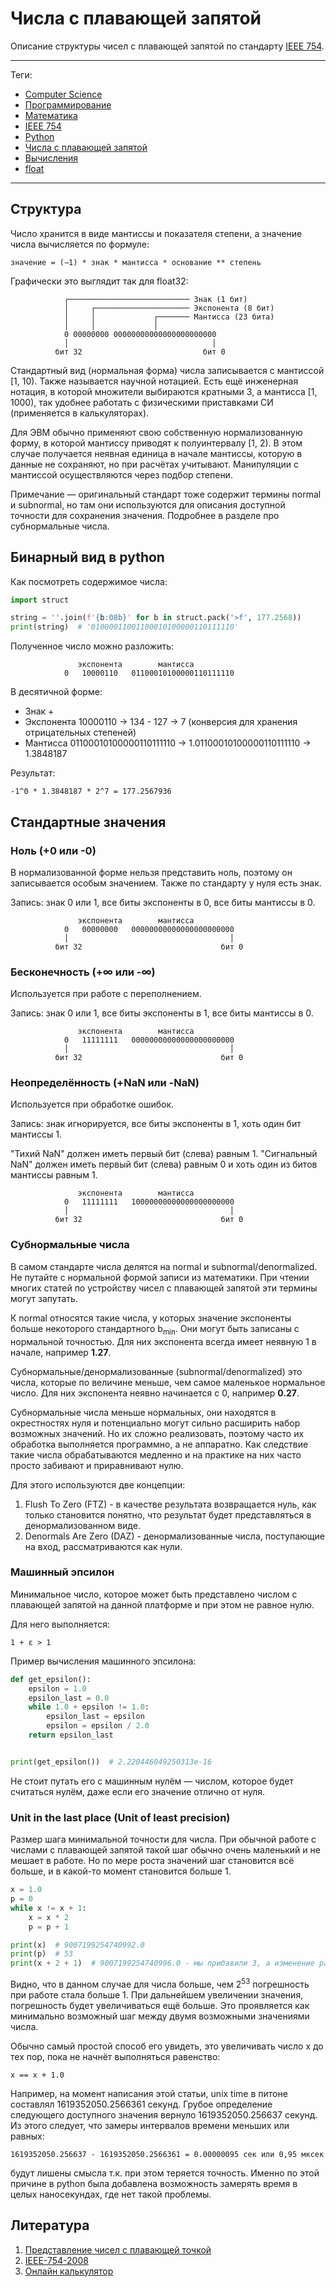 # Числа с плавающей запятой

Описание структуры чисел с плавающей запятой по
стандарту [IEEE 754](https://ru.wikipedia.org/wiki/IEEE_754-2008).

---

Теги:

- [Computer Science](../_tags/computer%20science.md)
- [Программирование](../_tags/программирование.md)
- [Математика](../_tags/математика.md)
- [IEEE 754](../_tags/ieee%20754.md)
- [Python](../_tags/python.md)
- [Числа с плавающей запятой](../_tags/числа%20с%20плавающей%20запятой.md)
- [Вычисления](../_tags/вычисления.md)
- [float](../_tags/float.md)

---

## Структура

Число хранится в виде мантиссы и показателя степени, а значение числа
вычисляется по формуле:

    значение = (−1) * знак * мантисса * основание ** степень 

Графически это выглядит так для float32:

```
            ┌─────────────────────────── Знак (1 бит)
            │     ┌───────────────────── Экспонента (8 бит)
            │     │             ┌─────── Мантисса (23 бита)
            │     │             │
            0 00000000 00000000000000000000000
            │                                │
          бит 32                           бит 0
```

Стандартный вид (нормальная форма) числа записывается с мантиссой [1, 10).
Также называется научной нотацией. Есть ещё инженерная нотация, в которой
множители выбираются кратными 3, а мантисса [1, 1000), так удобнее работать с
физическими приставками СИ (применяется в калькуляторах).

Для ЭВМ обычно применяют свою собственную нормализованную форму, в которой
мантиссу приводят к полуинтервалу [1, 2). В этом случае получается неявная
единица в начале мантиссы, которую в данные не сохраняют, но при расчётах
учитывают. Манипуляции с мантиссой осуществляются через подбор степени.

Примечание — оригинальный стандарт тоже содержит термины normal и subnormal, но
там они используются для описания доступной точности для сохранения значения.
Подробнее в разделе про субнормальные числа.

## Бинарный вид в python

Как посмотреть содержимое числа:

```python
import struct

string = ''.join(f'{b:08b}' for b in struct.pack('>f', 177.2568))
print(string)  # '01000011001100010100000110111110'
```

Полученное число можно разложить:

```
               экспонента        мантисса
            0   10000110   01100010100000110111110
```

В десятичной форме:

- Знак +
- Экспонента 10000110 -> 134 - 127 -> 7
  (конверсия для хранения отрицательных степеней)
- Мантисса 01100010100000110111110 -> 1.01100010100000110111110 -> 1.3848187

Результат:

```
-1^0 * 1.3848187 * 2^7 = 177.2567936
```

## Стандартные значения

### Ноль (+0 или -0)

В нормализованной форме нельзя представить ноль, поэтому он записывается особым
значением. Также по стандарту у нуля есть знак.

Запись: знак 0 или 1, все биты экспоненты в 0, все биты мантиссы в 0.

```
               экспонента        мантисса
            0   00000000   00000000000000000000000
            │                                    │
          бит 32                               бит 0
```

### Бесконечность (+∞ или -∞)

Используется при работе с переполнением.

Запись: знак 0 или 1, все биты экспоненты в 1, все биты мантиссы в 0.

```
               экспонента        мантисса
            0   11111111   00000000000000000000000
            │                                    │
          бит 32                               бит 0
```

### Неопределённость (+NaN или -NaN)

Используется при обработке ошибок.

Запись: знак игнорируется, все биты экспоненты в 1, хоть один бит мантиссы 1.

"Тихий NaN" должен иметь первый бит (слева) равным 1.
"Сигнальный NaN" должен иметь первый бит (слева) равным 0 и хоть один из битов
мантиссы равным 1.

```
               экспонента        мантисса
            0   11111111   10000000000000000000000
            │                                    │
          бит 32                               бит 0
```

### Субнормальные числа

В самом стандарте числа делятся на normal и subnormal/denormalized. Не путайте
с нормальной формой записи из математики. При чтении многих статей по
устройству чисел с плавающей запятой эти термины могут запутать.

К normal относятся такие числа, у которых значение экспоненты больше некоторого
стандартного b<sub>min</sub>. Они могут быть записаны с нормальной точностью.
Для них экспонента всегда имеет неявную 1 в начале, например **1.27**.

Субнормальные/денормализованные (subnormal/denormalized) это числа, которые по
величине меньше, чем самое маленькое нормальное число. Для них экспонента
неявно начинается с 0, например **0.27**.

Субнормальные числа меньше нормальных, они находятся в окрестностях нуля и
потенциально могут сильно расширить набор возможных значений. Но их сложно
реализовать, поэтому часто их обработка выполняется программно, а не аппаратно.
Как следствие такие числа обрабатываются медленно и на практике на них часто
просто забивают и приравнивают нулю.

Для этого используются две концепции:

1. Flush To Zero (FTZ) - в качестве результата возвращается нуль, как только
   становится понятно, что результат будет представляться в денормализованном
   виде.
1. Denormals Are Zero (DAZ) - денормализованные числа, поступающие на вход,
   рассматриваются как нули.

### Машинный эпсилон

Минимальное число, которое может быть представлено числом с плавающей запятой
на данной платформе и при этом не равное нулю.

Для него выполняется:

```
1 + ε > 1
```

Пример вычисления машинного эпсилона:

```python
def get_epsilon():
    epsilon = 1.0
    epsilon_last = 0.0
    while 1.0 + epsilon != 1.0:
        epsilon_last = epsilon
        epsilon = epsilon / 2.0
    return epsilon_last


print(get_epsilon())  # 2.220446049250313e-16
```

Не стоит путать его с машинным нулём — числом, которое будет считаться нулём,
даже если его значение отлично от нуля.

### Unit in the last place (Unit of least precision)

Размер шага минимальной точности для числа. При обычной работе с числами с
плавающей запятой такой шаг обычно очень маленький и не мешает в работе. Но по
мере роста значений шаг становится всё больше, и в какой-то момент становится
больше 1.

```python
x = 1.0
p = 0
while x != x + 1:
    x = x * 2
    p = p + 1

print(x)  # 9007199254740992.0
print(p)  # 53
print(x + 2 + 1)  # 9007199254740996.0 - мы прибавили 3, а изменение равно 4 
```

Видно, что в данном случае для числа больше, чем 2<sup>53</sup> погрешность при
работе стала больше 1. При дальнейшем увеличении значения, погрешность будет
увеличиваться ещё больше. Это проявляется как минимально возможный шаг между
двумя возможными значениями числа.

Обычно самый простой способ его увидеть, это увеличивать число х до тех пор,
пока не начнёт выполняться равенство:

```
x == x + 1.0
```

Например, на момент написания этой статьи, unix time в питоне составлял
1619352050.2566361 секунд. Грубое определение следующего доступного значения
вернуло 1619352050.256637 секунд. Из этого следует, что замеры интервалов
времени меньших или равных:

    1619352050.256637 - 1619352050.2566361 = 0.00000095 сек или 0,95 мксек

будут лишены смысла т.к. при этом теряется точность. Именно по этой причине в
python была добавлена возможность замерять время в целых наносекундах, где нет
такой проблемы.

## Литература

1. [Представление чисел с плавающей точкой](https://neerc.ifmo.ru/wiki/index.php?title=%D0%9F%D1%80%D0%B5%D0%B4%D1%81%D1%82%D0%B0%D0%B2%D0%BB%D0%B5%D0%BD%D0%B8%D0%B5_%D1%87%D0%B8%D1%81%D0%B5%D0%BB_%D1%81_%D0%BF%D0%BB%D0%B0%D0%B2%D0%B0%D1%8E%D1%89%D0%B5%D0%B9_%D1%82%D0%BE%D1%87%D0%BA%D0%BE%D0%B9#:~:text=%D0%BD%D0%B5%D0%BB%D1%8C%D0%B7%D1%8F%20%D0%B7%D0%B0%D0%BF%D0%B8%D1%81%D0%B0%D1%82%D1%8C%20%D0%BE%D0%B4%D0%BD%D0%BE%D0%B7%D0%BD%D0%B0%D1%87%D0%BD%D0%BE%3A%20.-,%D0%9E%D0%BF%D1%80%D0%B5%D0%B4%D0%B5%D0%BB%D0%B5%D0%BD%D0%B8%D0%B5%3A,%D0%BF%D0%BE%D0%BB%D1%83%D0%B8%D0%BD%D1%82%D0%B5%D1%80%D0%B2%D0%B0%D0%BB%D0%B5%20%2C%20%D0%B0%20%D0%B4%D0%B2%D0%BE%D0%B8%D1%87%D0%BD%D0%BE%D0%B3%D0%BE%20%D0%BD%D0%B0%20%D0%BF%D0%BE%D0%BB%D1%83%D0%B8%D0%BD%D1%82%D0%B5%D1%80%D0%B2%D0%B0%D0%BB%D0%B5%20.)
1. [IEEE-754-2008](https://irem.univ-reunion.fr/IMG/pdf/ieee-754-2008.pdf)
1. [Онлайн калькулятор](https://www.h-schmidt.net/FloatConverter/IEEE754.html)
